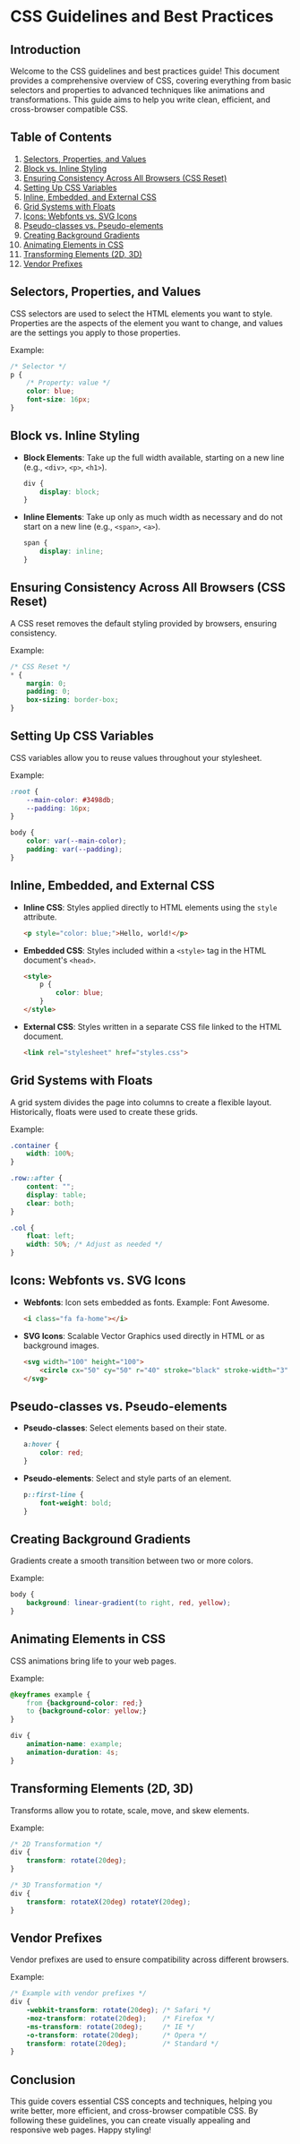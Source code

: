# CSS Guidelines and Best Practices

## Introduction

Welcome to the CSS guidelines and best practices guide! This document provides a comprehensive overview of CSS, covering everything from basic selectors and properties to advanced techniques like animations and transformations. This guide aims to help you write clean, efficient, and cross-browser compatible CSS.

## Table of Contents

1. [Selectors, Properties, and Values](#selectors-properties-and-values)
2. [Block vs. Inline Styling](#block-vs-inline-styling)
3. [Ensuring Consistency Across All Browsers (CSS Reset)](#ensuring-consistency-across-all-browsers-css-reset)
4. [Setting Up CSS Variables](#setting-up-css-variables)
5. [Inline, Embedded, and External CSS](#inline-embedded-and-external-css)
6. [Grid Systems with Floats](#grid-systems-with-floats)
7. [Icons: Webfonts vs. SVG Icons](#icons-webfonts-vs-svg-icons)
8. [Pseudo-classes vs. Pseudo-elements](#pseudo-classes-vs-pseudo-elements)
9. [Creating Background Gradients](#creating-background-gradients)
10. [Animating Elements in CSS](#animating-elements-in-css)
11. [Transforming Elements (2D, 3D)](#transforming-elements-2d-3d)
12. [Vendor Prefixes](#vendor-prefixes)

## Selectors, Properties, and Values

CSS selectors are used to select the HTML elements you want to style. Properties are the aspects of the element you want to change, and values are the settings you apply to those properties.

Example:
```css
/* Selector */
p {
    /* Property: value */
    color: blue;
    font-size: 16px;
}
```

## Block vs. Inline Styling

- **Block Elements**: Take up the full width available, starting on a new line (e.g., `<div>`, `<p>`, `<h1>`).
  ```css
  div {
      display: block;
  }
  ```

- **Inline Elements**: Take up only as much width as necessary and do not start on a new line (e.g., `<span>`, `<a>`).
  ```css
  span {
      display: inline;
  }
  ```

## Ensuring Consistency Across All Browsers (CSS Reset)

A CSS reset removes the default styling provided by browsers, ensuring consistency.

Example:
```css
/* CSS Reset */
* {
    margin: 0;
    padding: 0;
    box-sizing: border-box;
}
```

## Setting Up CSS Variables

CSS variables allow you to reuse values throughout your stylesheet.

Example:
```css
:root {
    --main-color: #3498db;
    --padding: 16px;
}

body {
    color: var(--main-color);
    padding: var(--padding);
}
```

## Inline, Embedded, and External CSS

- **Inline CSS**: Styles applied directly to HTML elements using the `style` attribute.
  ```html
  <p style="color: blue;">Hello, world!</p>
  ```

- **Embedded CSS**: Styles included within a `<style>` tag in the HTML document's `<head>`.
  ```html
  <style>
      p {
          color: blue;
      }
  </style>
  ```

- **External CSS**: Styles written in a separate CSS file linked to the HTML document.
  ```html
  <link rel="stylesheet" href="styles.css">
  ```

## Grid Systems with Floats

A grid system divides the page into columns to create a flexible layout. Historically, floats were used to create these grids.

Example:
```css
.container {
    width: 100%;
}

.row::after {
    content: "";
    display: table;
    clear: both;
}

.col {
    float: left;
    width: 50%; /* Adjust as needed */
}
```

## Icons: Webfonts vs. SVG Icons

- **Webfonts**: Icon sets embedded as fonts. Example: Font Awesome.
  ```html
  <i class="fa fa-home"></i>
  ```

- **SVG Icons**: Scalable Vector Graphics used directly in HTML or as background images.
  ```html
  <svg width="100" height="100">
      <circle cx="50" cy="50" r="40" stroke="black" stroke-width="3" fill="red" />
  </svg>
  ```

## Pseudo-classes vs. Pseudo-elements

- **Pseudo-classes**: Select elements based on their state.
  ```css
  a:hover {
      color: red;
  }
  ```

- **Pseudo-elements**: Select and style parts of an element.
  ```css
  p::first-line {
      font-weight: bold;
  }
  ```

## Creating Background Gradients

Gradients create a smooth transition between two or more colors.

Example:
```css
body {
    background: linear-gradient(to right, red, yellow);
}
```

## Animating Elements in CSS

CSS animations bring life to your web pages.

Example:
```css
@keyframes example {
    from {background-color: red;}
    to {background-color: yellow;}
}

div {
    animation-name: example;
    animation-duration: 4s;
}
```

## Transforming Elements (2D, 3D)

Transforms allow you to rotate, scale, move, and skew elements.

Example:
```css
/* 2D Transformation */
div {
    transform: rotate(20deg);
}

/* 3D Transformation */
div {
    transform: rotateX(20deg) rotateY(20deg);
}
```

## Vendor Prefixes

Vendor prefixes are used to ensure compatibility across different browsers.

Example:
```css
/* Example with vendor prefixes */
div {
    -webkit-transform: rotate(20deg); /* Safari */
    -moz-transform: rotate(20deg);    /* Firefox */
    -ms-transform: rotate(20deg);     /* IE */
    -o-transform: rotate(20deg);      /* Opera */
    transform: rotate(20deg);         /* Standard */
}
```

## Conclusion

This guide covers essential CSS concepts and techniques, helping you write better, more efficient, and cross-browser compatible CSS. By following these guidelines, you can create visually appealing and responsive web pages. Happy styling!